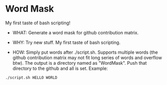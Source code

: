 # Word Mask

My first taste of bash scripting!

* WHAT: Generate a word mask for github contribution matrix.

* WHY: Try new stuff. My first taste of bash scripting.

* HOW: Simply put words after ./script.sh. Supports multiple words (the github contribution matrix may not fit long series of words and overflow btw). The output is a directory named as "WordMask". Push that directory to the github and all is set. Example:
```bash
./script.sh HELLO WORLD
```

